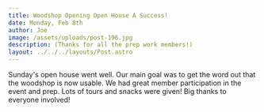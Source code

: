```yaml
---
title: Woodshop Opening Open House A Success!
date: Monday, Feb 8th
author: Joe
image: /assets/uploads/post-196.jpg
description: (Thanks for all the prep work members!)
layout: ../../../layouts/Post.astro
---
```


Sunday's open house went well.  Our main goal was to get the word out that the woodshop is now usable.  We had great member participation in the event and prep. Lots of tours and snacks were given!   Big thanks to everyone involved!
